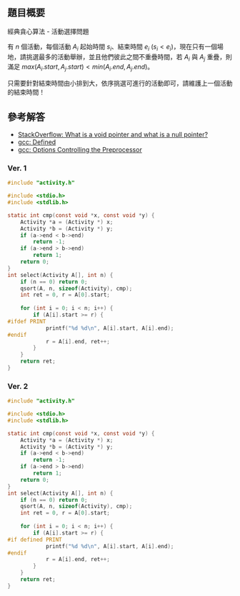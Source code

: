 ## 題目概要 ##

經典貪心算法 - 活動選擇問題

有 $n$ 個活動，每個活動 $A_i$ 起始時間 $s_i$、結束時間 $e_i$ ($s_i < e_i$)，現在只有一個場地，請挑選最多的活動舉辦，並且他們彼此之間不重疊時間，若 $A_i$ 與 $A_j$ 重疊，則滿足 $\textit{max}(A_{i}.\textit{start}, A_{j}.\textit{start}) <\textit{min}(A_{i}.\textit{end}, A_{j}.\textit{end})$。

只需要針對結束時間由小排到大，依序挑選可進行的活動即可，請維護上一個活動的結束時間！

## 參考解答 ##

* [StackOverflow: What is a void pointer and what is a null pointer?](http://stackoverflow.com/questions/4334831/what-is-a-void-pointer-and-what-is-a-null-pointer)
* [gcc: Defined](https://gcc.gnu.org/onlinedocs/cpp/Defined.html)
* [gcc: Options Controlling the Preprocessor](https://gcc.gnu.org/onlinedocs/gcc/Preprocessor-Options.html)

### Ver. 1 ###

```c
#include "activity.h"

#include <stdio.h>
#include <stdlib.h>

static int cmp(const void *x, const void *y) {
	Activity *a = (Activity *) x;
	Activity *b = (Activity *) y;
	if (a->end < b->end)
		return -1;
	if (a->end > b->end)
		return 1;
	return 0;
}
int select(Activity A[], int n) {
	if (n == 0)	return 0;
	qsort(A, n, sizeof(Activity), cmp);
	int ret = 0, r = A[0].start;
	
	for (int i = 0; i < n; i++) {
		if (A[i].start >= r) {
#ifdef PRINT
			printf("%d %d\n", A[i].start, A[i].end);
#endif			
			r = A[i].end, ret++;
		}
	}
	return ret;
}
```

### Ver. 2 ###
```c
#include "activity.h"

#include <stdio.h>
#include <stdlib.h>

static int cmp(const void *x, const void *y) {
	Activity *a = (Activity *) x;
	Activity *b = (Activity *) y;
	if (a->end < b->end)
		return -1;
	if (a->end > b->end)
		return 1;
	return 0;
}
int select(Activity A[], int n) {
	if (n == 0)	return 0;
	qsort(A, n, sizeof(Activity), cmp);
	int ret = 0, r = A[0].start;
	
	for (int i = 0; i < n; i++) {
		if (A[i].start >= r) {
#if defined PRINT
			printf("%d %d\n", A[i].start, A[i].end);
#endif			
			r = A[i].end, ret++;
		}
	}
	return ret;
}
```